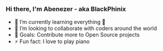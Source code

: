 ### Hi there, I'm Abenezer - aka BlackPhinix  

- 🌱 I’m currently learning everything 🤣
- 👯 I’m looking to collaborate with coders around the world
- 🥅 Goals: Contribute more to Open Source projects
- ⚡ Fun fact: I love to play piano 




